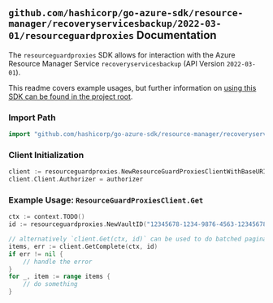 
## `github.com/hashicorp/go-azure-sdk/resource-manager/recoveryservicesbackup/2022-03-01/resourceguardproxies` Documentation

The `resourceguardproxies` SDK allows for interaction with the Azure Resource Manager Service `recoveryservicesbackup` (API Version `2022-03-01`).

This readme covers example usages, but further information on [using this SDK can be found in the project root](https://github.com/hashicorp/go-azure-sdk/tree/main/docs).

### Import Path

```go
import "github.com/hashicorp/go-azure-sdk/resource-manager/recoveryservicesbackup/2022-03-01/resourceguardproxies"
```


### Client Initialization

```go
client := resourceguardproxies.NewResourceGuardProxiesClientWithBaseURI("https://management.azure.com")
client.Client.Authorizer = authorizer
```


### Example Usage: `ResourceGuardProxiesClient.Get`

```go
ctx := context.TODO()
id := resourceguardproxies.NewVaultID("12345678-1234-9876-4563-123456789012", "example-resource-group", "vaultValue")

// alternatively `client.Get(ctx, id)` can be used to do batched pagination
items, err := client.GetComplete(ctx, id)
if err != nil {
	// handle the error
}
for _, item := range items {
	// do something
}
```
